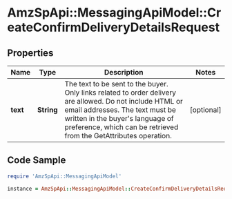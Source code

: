# AmzSpApi::MessagingApiModel::CreateConfirmDeliveryDetailsRequest

## Properties

Name | Type | Description | Notes
------------ | ------------- | ------------- | -------------
**text** | **String** | The text to be sent to the buyer. Only links related to order delivery are allowed. Do not include HTML or email addresses. The text must be written in the buyer&#39;s language of preference, which can be retrieved from the GetAttributes operation. | [optional] 

## Code Sample

```ruby
require 'AmzSpApi::MessagingApiModel'

instance = AmzSpApi::MessagingApiModel::CreateConfirmDeliveryDetailsRequest.new(text: null)
```


